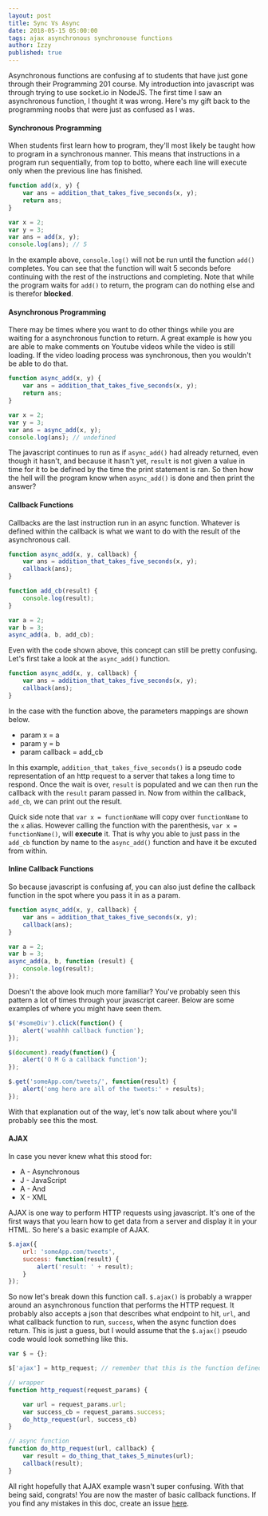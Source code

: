 ```yaml
---
layout: post
title: Sync Vs Async
date: 2018-05-15 05:00:00
tags: ajax asynchronous synchronouse functions
author: Izzy
published: true
---
```


Asynchronous functions are confusing af to students that have just gone through their Programming 201 course. My introduction into javascript was through trying to use socket.io in NodeJS. The first time I saw an asynchronous function, I thought it was wrong. Here's my gift back to the programming noobs that were just as confused as I was.

#### Synchronous Programming
When students first learn how to program, they'll most likely be taught how to program in a synchronous manner. This means that instructions in a program run sequentially, from top to botto, where each line will execute only when the previous line has finished.

```javascript
function add(x, y) {
    var ans = addition_that_takes_five_seconds(x, y);
    return ans;
}

var x = 2;
var y = 3;
var ans = add(x, y);
console.log(ans); // 5
```

In the example above, ```console.log()``` will not be run until the function ```add()``` completes. You can see that the function will wait 5 seconds before continuing with the rest of the instructions and completing. Note that while the program waits for ```add()``` to return, the program can do nothing else and is therefor __blocked__.

#### Asynchronous Programming
There may be times where you want to do other things while you are waiting for a asynchronous function to return. A great example is how you are able to make comments on Youtube videos while the video is still loading. If the video loading process was synchronous, then you wouldn't be able to do that.

```javascript
function async_add(x, y) {
    var ans = addition_that_takes_five_seconds(x, y);
    return ans;
}

var x = 2;
var y = 3;
var ans = async_add(x, y);
console.log(ans); // undefined
```

The javascript continues to run as if ```async_add()``` had already returned, even though it hasn't, and because it hasn't yet, ```result``` is not given a value in time for it to be defined by the time the print statement is ran. So then how the hell will the program know when ```async_add()``` is done and then print the answer?

#### Callback Functions
Callbacks are the last instruction run in an async function. Whatever is defined within the callback is what we want to do with the result of the asynchronous call.

```javascript
function async_add(x, y, callback) {
    var ans = addition_that_takes_five_seconds(x, y);
    callback(ans);
}

function add_cb(result) {
    console.log(result);
}

var a = 2;
var b = 3;
async_add(a, b, add_cb);
```

Even with the code shown above, this concept can still be pretty confusing. Let's first take a look at the ```async_add()``` function.

```javascript
function async_add(x, y, callback) {
    var ans = addition_that_takes_five_seconds(x, y);
    callback(ans);
}
```
In the case with the function above, the parameters mappings are shown below.
* param x           = a
* param y           = b
* param callback    = add_cb

In this example, ```addition_that_takes_five_seconds()``` is a pseudo code representation of an http request to a server that takes a long time to respond. Once the wait is over, ```result``` is populated and we can then run the callback with the ```result``` param passed in. Now from within the callback, ```add_cb```, we can print out the result.

Quick side note that ```var x = functionName``` will copy over ```functionName``` to the ```x``` alias. However calling the function with the parenthesis, ```var x = functionName()```, will __execute__ it. That is why you able to just pass in the ```add_cb``` function by name to the ```async_add()``` function and have it be excuted from within.

#### Inline Callback Functions
So because javascript is confusing af, you can also just define the callback function in the spot where you pass it in as a param.

```javascript
function async_add(x, y, callback) {
    var ans = addition_that_takes_five_seconds(x, y);
    callback(ans);
}

var a = 2;
var b = 3;
async_add(a, b, function (result) {
    console.log(result);
});
```

Doesn't the above look much more familiar? You've probably seen this pattern a lot of times through your javascript career. Below are some examples of where you might have seen them.

```javascript
$('#someDiv').click(function() {
    alert('woahhh callback function');
});

$(document).ready(function() {
    alert('O M G a callback function');
});

$.get('someApp.com/tweets/', function(result) {
    alert('omg here are all of the tweets:' + results);
});

```

With that explanation out of the way, let's now talk about where you'll probably see this the most.

#### AJAX
In case you never knew what this stood for:
* A - Asynchronous
* J - JavaScript
* A - And
* X - XML

AJAX is one way to perform HTTP requests using javascript. It's one of the first ways that you learn how to get data from a server and display it in your HTML. So here's a basic example of AJAX.

```javascript
$.ajax({
    url: 'someApp.com/tweets',
    success: function(result) {
        alert('result: ' + result);
    }
});
```

So now let's break down this function call. ```$.ajax()``` is probably a wrapper around an asynchronous function that performs the HTTP request. It probably also accepts a json that describes what endpoint to hit, ```url```, and what callback function to run, ```success```, when the async function does return. This is just a guess, but I would assume that the ```$.ajax()``` pseudo code would look something like this.

```javascript
var $ = {};

$['ajax'] = http_request; // remember that this is the function defined below

// wrapper
function http_request(request_params) {

    var url = request_params.url;
    var success_cb = request_params.success;
    do_http_request(url, success_cb)
}

// async function
function do_http_request(url, callback) {
    var result = do_thing_that_takes_5_minutes(url);
    callback(result);
}
```

All right hopefully that AJAX example wasn't super confusing. With that being said, congrats! You are now the master of basic callback functions. If you find any mistakes in this doc, create an issue [here](https://github.com/Pplum09/pplum09.github.io).
